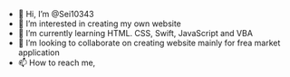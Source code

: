 - 👋 Hi, I’m @Sei10343
- 👀 I’m interested in creating my own website
- 🌱 I’m currently learning HTML. CSS, Swift, JavaScript and VBA
- 💞️ I’m looking to collaborate on creating website mainly for frea market application
- 📫 How to reach me, 

<!---
Sei10343/Sei10343 is a ✨ special ✨ repository because its `README.md` (this file) appears on your GitHub profile.
You can click the Preview link to take a look at your changes.
--->
